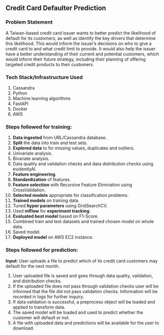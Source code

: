 ## Credit Card Defaulter Prediction

### Problem Statement
A Taiwan-based credit card issuer wants to better predict the likelihood of default for its customers, as well as identify the key drivers that determine this likelihood. This would inform the issuer’s decisions on who to give a credit card to and what credit limit to provide. It would also help the issuer have a better understanding of their current and potential customers, which would inform their future strategy, including their planning of offering targeted credit products to their customers.


### Tech Stack/Infrastructure Used
1. Cassandra
2. Python
3. Machine learning algorithms
4. FastAPI
5. Docker
6. AWS


### Steps followed for training:
1. **Data ingested** from URL/Cassandra database.
2. **Split** the data into train and test sets.
3. **Explored data** to for missing values, duplicates and outliers.
4. Univariate analysis.
5. Bivariate analysis.
6. Data quality and validation checks and data distribution checks using evidentlyAI.
7. **Feature engineering**.
8. **Standardization** of features.
9. **Feature selection** with Recursive Feature Elimination using CrossValidation.
10. **Selected models** appropriate for classification problems.
11. **Trained models** on training data.
12. Tuned **hyper parameters** using GridSearchCV.
13. Used **mlflow** for **experiment tracking**.
14. **Evaluated best model** based on F1-Score.
15. Combined train and test datasets and trained chosen model on whole data.
16. Saved model.
17. **Deployed model** on AWS EC2 instance.


### Steps followed for prediction:
**Input:** User uploads a file to predict which of its credit card customers may default for the next month.
1. User uploaded file is saved and goes through data quality, validation, and distribution checks.
2. If the uploaded file does not pass through validation checks user will be informed that the file did not pass validation checks. Information will be recorded in logs for further inquiry.
3. If data validation is successful, a preprocess object will be loaded and applied to transform data.
4. The saved model will be loaded and used to predict whether the customer will default or not.
5. A file with uploaded data and predictions will be available for the user to download.
